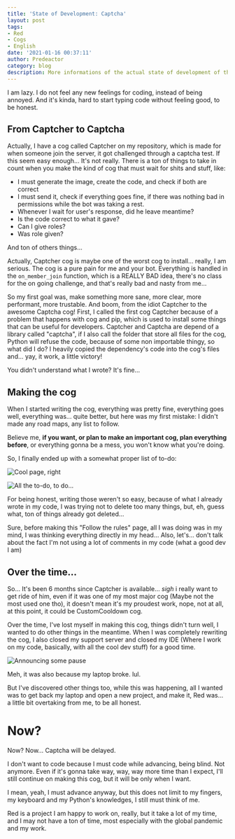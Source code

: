 ```yaml
---
title: 'State of Development: Captcha'
layout: post
tags:
- Red
- Cogs
- English
date: '2021-01-16 00:37:11'
author: Predeactor
category: blog
description: More informations of the actual state of development of the Captcha cog.
---
```


I am lazy. I do not feel any new feelings for coding, instead of being annoyed. And it's kinda, hard to start typing code without feeling good, to be honest.
## From Captcher to Captcha
Actually, I have a cog called Captcher on my repository, which is made for when someone join the server, it got challenged through a captcha test.
If this seem easy enough... It's not really. There is a ton of things to take in count when you make the kind of cog that must wait for shits and stuff, like:

- I must generate the image, create the code, and check if both are correct
- I must send it, check if everything goes fine, if there was nothing bad in permissions while the bot was taking a rest.
- Whenever I wait for user's response, did he leave meantime?
- Is the code correct to what it gave?
- Can I give roles?
- Was role given?

And ton of others things...

Actually, Captcher cog is maybe one of the worst cog to install... really, I am serious. The cog is a pure pain for me and your bot.
Everything is handled in the `on_member_join` function, which is a REALLY BAD idea, there's no class for the on going challenge, and that's really bad and nasty from me...

So my first goal was, make something more sane, more clear, more performant, more trustable. And boom, from the idiot Captcher to the awesome Captcha cog!
First, I called the first cog Captcher because of a problem that happens with cog and pip, which is used to install some things that can be useful for developers. Captcher and Captcha are depend of a library called "captcha", if I also call the folder that store all files for the cog, Python will refuse the code, because of some non importable thingy, so what did I do? I heavily copied the dependency's code into the cog's files and... yay, it work, a little victory!

You didn't understand what I wrote? It's fine...

## Making the cog
When I started writing the cog, everything was pretty fine, everything goes well, everything was... quite better, but here was my first mistake: I didn't made any road maps, any list to follow.

Believe me, **if you want, or plan to make an important cog, plan everything before**, or everything gonna be a mess, you won't know what you're doing.

So, I finally ended up with a somewhat proper list of to-do:

![Cool page, right](https://predeactor.please-end.me/U0Qdqb.png)

![All the to-do, to do...](https://predeactor.please-end.me/8yigwc.png)

For being honest, writing those weren't so easy, because of what I already wrote in my code, I was trying not to delete too many things, but, eh, guess what, ton of things already got deleted...

Sure, before making this "Follow the rules" page, all I was doing was in my mind, I was thinking everything directly in my head... 
Also, let's... don't talk about the fact I'm not using a lot of comments in my code (what a good dev I am)
## Over the time...
So... It's been 6 months since Captcher is available... *sigh*
i really want to get ride of him, even if it was one of my most major cog (Maybe not the most used one tho), it doesn't mean it's my proudest work, nope, not at all, at this point, it could be CustomCooldown cog.

Over the time, I've lost myself in making this cog, things didn't turn well, I wanted to do other things in the meantime.
When I was completely rewriting the cog, I also closed my support server and closed my IDE (Where I work on my code, basically, with all the cool dev stuff) for a good time.

![Announcing some pause](https://predeactor.please-end.me/YakBaO.png)

Meh, it was also because my laptop broke. lul.

But I've discovered other things too, while this was happening, all I wanted was to get back my laptop and open a new project, and make it, Red was... a little bit overtaking from me, to be all honest.

# Now?
Now? Now... Captcha will be delayed.

I don't want to code because I must code while advancing, being blind. Not anymore.
Even if it's gonna take way, way, way more time than I expect, I'll still continue on making this cog, but it will be only when I want.

I mean, yeah, I must advance anyway, but this does not limit to my fingers, my keyboard and my Python's knowledges, I still must think of me.

Red is a project I am happy to work on, really, but it take a lot of my time, and I may not have a ton of time, most especially with the global pandemic and my work.
